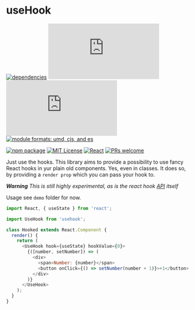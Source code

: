 # useHook

[![dependencies][dep-badge]][dep]
[![size (gzip][gzip-badge]][gzip]
[![size][size-badge]][size]
[![module formats: umd, cjs, and es][module-badge]][module]

[![npm package][npm-badge]][npm]
[![MIT License][license-badge]][license]
[![React][react-badge]][react]
[![PRs welcome][pr-badge]][pr]

Just use the hooks. This library aims to provide a possibility to use fancy React hooks in yur plain old components. Yes, even in classes. It does so, by providing a `render prop` which you can pass your hook to.

_**Warning** This is still highly experimental, as is the react hook [API](https://reactjs.org/hooks) itself_

Usage see `demo` folder for now.

```javascript
import React, { useState } from 'react';

import UseHook from 'usehook';

class Hooked extends React.Component {
  render() {
    return (
      <UseHook hook={useState} hookValue={0}>
        {([number, setNumber]) => (
          <div>
            <span>Number: {number}</span>
            <button onClick={() => setNumber(number + 1)}>+1</button>
          </div>
        )}
      </UseHook>
    );
  }
}
```

[dep-badge]: https://david-dm.org/kriswep/useHook.svg
[dep]: https://david-dm.org/kriswep/useHook
[gzip-badge]: http://img.badgesize.io/https://unpkg.com/usehook/lib/index.js?compression=gzip&label=gzip%20size&style=flat-square
[gzip]: https://unpkg.com/usehook/lib/index.js
[size-badge]: http://img.badgesize.io/https://unpkg.com/usehook/lib/index.js?label=size&style=flat-square
[size]: https://unpkg.com/usehook/lib/index.js
[module-badge]: https://img.shields.io/badge/module%20formats-umd%2C%20cjs%2C%20es-brightgreen.svg?style=flat-square
[module]: https://unpkg.com/usehook/
[npm-badge]: https://img.shields.io/npm/v/usehook.png?style=flat-square
[npm]: https://www.npmjs.com/package/usehook
[license-badge]: https://img.shields.io/npm/l/usehook.svg?style=flat-square
[license]: https://github.com/kriswep/usehook/blob/master/LICENSE
[react-badge]: https://img.shields.io/badge/%E2%9A%9B%EF%B8%8F-react-00d8ff.svg?style=flat-square
[react]: https://reactjs.org/
[pr-badge]: https://img.shields.io/badge/PRs-welcome-brightgreen.svg?style=flat-square
[pr]: http://makeapullrequest.com
